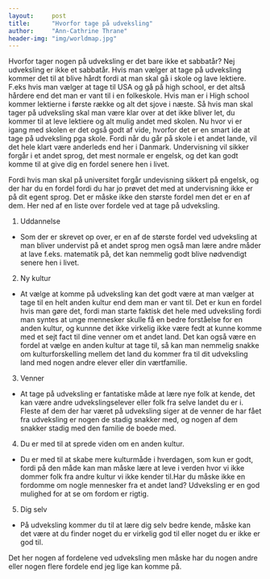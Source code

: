 ```yaml
---
layout:     post
title:      "Hvorfor tage på udveksling"
author:     "Ann-Cathrine Thrane"
header-img: "img/worldmap.jpg"
---
```

Hvorfor tager nogen på udveksling er det bare ikke et sabbatår? Nej udveksling er ikke et sabbatår.
Hvis man vælger at tage på udveksling kommer det til at blive hårdt fordi at man skal gå i skole og lave lektiere.
F.eks  hvis man vælger at tage til USA og gå på high school, er det altså hårdere end det man er vant til i en folkeskole.
Hvis man er i High school kommer lektierne i første række og alt det sjove i næste. 
Så hvis man skal tager på udveksling skal man være klar over at det ikke bliver let, du kommer til at leve lektiere og alt mulig andet med skolen.
Nu hvor vi er igang med skolen er det også godt af vide, hvorfor det er en smart ide at tage på udveksling pga skole. 
Fordi når du går på skole i et andet lande, vil det hele klart være anderleds end her i Danmark. 
Undervisning vil sikker forgår i et andet sprog, det mest normale er engelsk, og det kan godt komme til at give dig en fordel senere hen i livet. 

Fordi hvis man skal på universitet forgår undevisning sikkert på engelsk, og der har du en fordel fordi du har jo prøvet det med at undervisning ikke er på dit egent sprog. Det er måske ikke den største fordel men det er en af dem.
Her ned af en liste over fordele ved at tage på udveksling.

1. Uddannelse
- Som der er skrevet op over, er en af de største fordel ved udveksling at man bliver undervist på et andet sprog men også man lære andre måder at lave f.eks. matematik på, det kan nemmelig godt blive nødvendigt senere hen i livet.
2. Ny kultur 
- At vælge at komme på udveksling kan det godt være at man vælger at tage til en helt anden kultur end dem man er vant til. Det er kun en fordel hvis man gøre det, fordi man starte faktisk det hele
med udveksling fordi man syntes at unge mennesker skulle få en bedre forståelse for en anden kultur, og kunnne det ikke virkelig ikke være fedt at kunne komme med et sejt fact til dine venner om et andet land. Det kan også være en fordel at vælge en
anden kultur at tage til, så kan man nemmelig snakke om kulturforskelling mellem det land du kommer fra til dit udveksling land med
 nogen andre elever eller din værtfamilie. 
3. Venner 
- At tage på udveksling er fantatiske måde at lære nye folk at kende, det kan være andre udvekslingselever eller folk fra selve landet du er i. Fleste af dem der har været på udveksling siger at de venner de har fået fra udveksling er nogen de stadig snakker med, og nogen af dem snakker stadig med den familie de boede med. 
4. Du er med til at sprede viden om en anden kultur.
- Du er med til at skabe mere kulturmåde i hverdagen, som kun er godt, fordi på den måde kan man måske lære at leve i verden hvor vi ikke dommer folk fra andre kultur vi ikke kender til.Har du måske ikke en fordomme om nogle mennesker fra et andet land? Udveksling er en god mulighed for at se om fordom er rigtig.        
5. Dig selv
- På udveksling kommer du til at lære dig selv bedre kende, måske kan det være at du finder noget du er virkelig god til eller noget du er ikke er god til. 

Det her nogen af fordelene ved udveksling men måske har du nogen andre eller nogen flere fordele end jeg lige kan komme på. 
